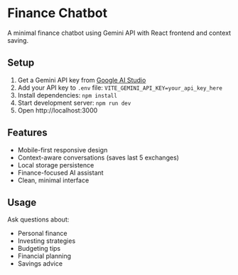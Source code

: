 # Finance Chatbot

A minimal finance chatbot using Gemini API with React frontend and context saving.

## Setup

1. Get a Gemini API key from [Google AI Studio](https://makersuite.google.com/app/apikey)
2. Add your API key to `.env` file: `VITE_GEMINI_API_KEY=your_api_key_here`
3. Install dependencies: `npm install`
4. Start development server: `npm run dev`
5. Open http://localhost:3000

## Features

- Mobile-first responsive design
- Context-aware conversations (saves last 5 exchanges)
- Local storage persistence
- Finance-focused AI assistant
- Clean, minimal interface

## Usage

Ask questions about:
- Personal finance
- Investing strategies
- Budgeting tips
- Financial planning
- Savings advice
